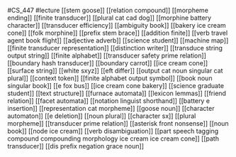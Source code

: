#CS_447
#lecture
[[stem goose]]
[[relation compound]]
[[morpheme ending]]
[[finite transducer]]
[[plural cat cad dog]]
[[morphine battery character]]
[[transducer efficiency]]
[[ambiguity book]]
[[bakery ice cream cone]]
[[folk morphine]]
[[prefix stem brace]]
[[addition finite]]
[[verb travel agent book flight]]
[[adjective adverb]]
[[science student]]
[[machine map]]
[[finite transducer representation]]
[[distinction writer]]
[[transduce string output string]]
[[finite alphabet]]
[[transducer safety prime relation]]
[[boundary hash transducer]]
[[boundary carrot]]
[[ice cream cone]]
[[surface string]]
[[white sxyz]]
[[eft differ]]
[[output cat noun singular cat plural]]
[[context token]]
[[finite alphabet output symbol]]
[[book noun singular book]]
[[e fox bus]]
[[ice cream cone bakery]]
[[science graduate student]]
[[text structure]]
[[furnace automata]]
[[lexicon lemmas]]
[[friend relation]]
[[facet automata]]
[[notation linguist shorthand]]
[[battery e insertion]]
[[representation cat morpheme]]
[[goose noun]]
[[character automaton]]
[[e deletion]]
[[noun plural]]
[[character sx]]
[[plural morpheme]]
[[transducer prime relation]]
[[asterisk front nonsense]]
[[noun book]]
[[node ice cream]]
[[verb disambiguation]]
[[part speech tagging compound compounding morphology ice cream ice cream cone]]
[[path transducer]]
[[dis prefix negation grace noun]]
